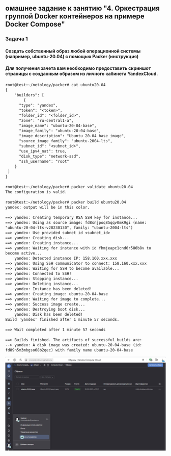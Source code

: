## омашнее задание к занятию "4. Оркестрация группой Docker контейнеров на примере Docker Compose"
### Задача 1
#### Создать собственный образ любой операционной системы (например, ubuntu-20.04) с помощью Packer (инструкция)
#### Для получения зачета вам необходимо предоставить скриншот страницы с созданным образом из личного кабинета YandexCloud.
    root@test:~/netology/packer# cat ubuntu20.04 
    {
        "builders": [
            {
          "type": "yandex",
          "token": "<token>",
          "folder_id": "<folder_id>",
          "zone": "ru-central1-a",
          "image_name": "ubuntu-20-04-base",
          "image_family": "ubuntu-20-04-base",
          "image_description": "Ubuntu 20-04 base image",
          "source_image_family": "ubuntu-2004-lts",
          "subnet_id": "<subnet_id>",
          "use_ipv4_nat": true,
          "disk_type": "network-ssd",
          "ssh_username": "root"
        }
     ]
    }

    root@test:~/netology/packer# packer validate ubuntu20.04 
    The configuration is valid.

    root@test:~/netology/packer# packer build ubuntu20.04 
    yandex: output will be in this color.

    ==> yandex: Creating temporary RSA SSH key for instance...
    ==> yandex: Using as source image: fd8snjpoq85qqv0mk9gi (name: "ubuntu-20-04-lts-v20230130", family: "ubuntu-2004-lts")
    ==> yandex: Use provided subnet id <subnet_id>
    ==> yandex: Creating disk...
    ==> yandex: Creating instance...
    ==> yandex: Waiting for instance with id fhmjeapc1cnd0r580b8v to become active...
        yandex: Detected instance IP: 158.160.xxx.xxx
    ==> yandex: Using SSH communicator to connect: 158.160.xxx.xxx
    ==> yandex: Waiting for SSH to become available...
    ==> yandex: Connected to SSH!
    ==> yandex: Stopping instance...
    ==> yandex: Deleting instance...
        yandex: Instance has been deleted!
    ==> yandex: Creating image: ubuntu-20-04-base
    ==> yandex: Waiting for image to complete...
    ==> yandex: Success image create...
    ==> yandex: Destroying boot disk...
        yandex: Disk has been deleted!
    Build 'yandex' finished after 1 minute 57 seconds.

    ==> Wait completed after 1 minute 57 seconds

    ==> Builds finished. The artifacts of successful builds are:
    --> yandex: A disk image was created: ubuntu-20-04-base (id: fd89n5m3mbgso68b2qec) with family name ubuntu-20-04-base

![](1.jpg)
